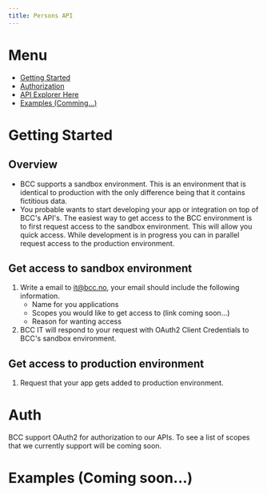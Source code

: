 ```yaml
---
title: Persons API
---
```


# Menu
- [Getting Started](#getting-started)
- [Authorization](#auth)
- [API Explorer Here](https://api.bcc.no/docs/?urls.primaryName=Persons%20documentation)
- [Examples (Comming...)](#examples)


# Getting Started
## Overview
- BCC supports a sandbox environment. This is an environment that is identical to production with the only difference being that it contains fictitious data. 
- You probable wants to start developing your app or integration on top of BCC's API's. The easiest way to get access to the BCC environment is to first request access to the sandbox environment. This will allow you quick access. While development is in progress you can in parallel request access to the production environment.
## Get access to sandbox environment
1. Write a email to [it@bcc.no](mailto:it@bcc.no), your email should include the following information.
    * Name for you applications
    * Scopes you would like to get access to (link coming soon...)
    * Reason for wanting access
2. BCC IT will respond to your request with OAuth2 Client Credentials to BCC's sandbox environment.

## Get access to production environment
1. Request that your app gets added to production environment.

# Auth
BCC support OAuth2 for authorization to our APIs. To see a list of scopes that we currently support will be coming soon.

# Examples (Coming soon...)

